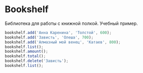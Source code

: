 # Bookshelf

Библиотека для работы с книжной полкой. Учебный пример.

```js
bookshelf.add('Анна Каренина', 'Толстой', 600);
bookshelf.add('Зависть', 'Олеша', 700);
bookshelf.add('Алмазный мой венец', 'Катаев', 800);
bookshelf.list();
bookshelf.amount();
bookshelf.total();
bookshelf.delete('Зависть');
bookshelf.list();
```
